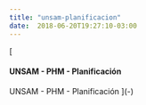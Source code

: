 ```yaml
---
title: "unsam-planificacion"
date:  2018-06-20T19:27:10-03:00
---
```



[


#### UNSAM - PHM - Planificación

UNSAM - PHM - Planificación
](-)